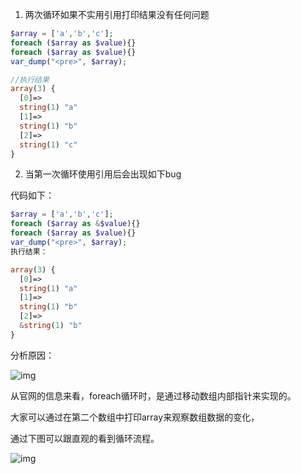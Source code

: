 1. 两次循环如果不实用引用打印结果没有任何问题
```php
$array = ['a','b','c'];
foreach ($array as $value){}
foreach ($array as $value){}
var_dump("<pre>", $array);

//执行结果
array(3) {
  [0]=>
  string(1) "a"
  [1]=>
  string(1) "b"
  [2]=>
  string(1) "c"
}
```
2. 当第一次循环使用引用后会出现如下bug

代码如下：
```php
$array = ['a','b','c'];
foreach ($array as &$value){}
foreach ($array as $value){}
var_dump("<pre>", $array);
执行结果：

array(3) {
  [0]=>
  string(1) "a"
  [1]=>
  string(1) "b"
  [2]=>
  &string(1) "b"
}
```
分析原因：

![img](https://img.yluchao.cn/typora/526fc5ca4c694b6a99a6b83c32c9cae7.jpeg)

从官网的信息来看，foreach循环时，是通过移动数组内部指针来实现的。

大家可以通过在第二个数组中打印array来观察数组数据的变化，

通过下图可以跟直观的看到循环流程。

![img](https://img.yluchao.cn/typora/5b08f5464fc575c649252515c50a3a0b.png)